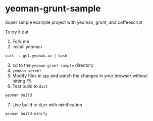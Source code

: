 yeoman-grunt-sample
===================

Super simple example project with yeoman, grunt, and coffeescript

To try it out

1. Fork me
2. install yeoman  
```bash
curl -L get.yeoman.io | bash
```
3. cd to the `yeoman-grunt-sample` directory
4. `yeoman server`
5. Modify files in `app` and watch the changes in your browser without hitting F5
6. Test build to `dist`  
```bash
yeoman build
```
7. Live build to `dist` with minification  
```bash
yeoman build:minify
```
